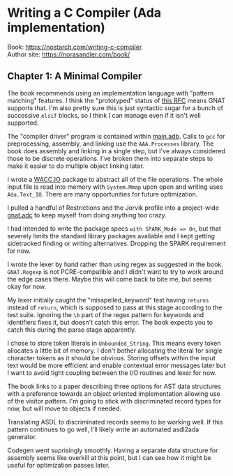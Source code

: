 # Writing a C Compiler (Ada implementation)

Book: https://nostarch.com/writing-c-compiler  
Author site: https://norasandler.com/book/

## Chapter 1: A Minimal Compiler

The book recommends using an implementation language with "pattern matching"
features. I think the "prototyped" status of [this RFC](https://github.com/AdaCore/ada-spark-rfcs/blob/master/prototyped/rfc-pattern-matching.rst)
means GNAT supports that. I'm also pretty sure this is just syntactic sugar for
a bunch of successive `elsif` blocks, so I think I can manage even if it isn't
well supported.

The "compiler driver" program is contained within [main.adb](src/main.adb).
Calls to `gcc` for preprocessing, assembly, and linking use the `AAA.Processes`
library. The book does assembly and linking in a single step, but I've always
considered those to be discrete operations. I've broken them into separate
steps to make it easier to do multiple object linking later.

I wrote a [WACC.IO](src/wacc-io.ads) package to abstract all of the file
operations. The whole input file is read into memory with `System.Mmap` upon
open and writing uses `Ada.Text_IO`. There are many opportunities for future
optimization.

I pulled a handful of Restrictions and the Jorvik profile into a project-wide
[gnat.adc](gnat.adc) to keep myself from doing anything too crazy.

I had intended to write the package specs `with SPARK_Mode => On`, but that
severely limits the standard library packages available and I kept getting
sidetracked finding or writing alternatives. Dropping the SPARK requirement for
now.

I wrote the lexer by hand rather than using regex as suggested in the book.
`GNAT.Regexp` is not PCRE-compatible and I didn't want to try to work around
the edge cases there. Maybe this will come back to bite me, but seems okay for
now.

My lexer initially caught the "misspelled_keyword" test having `returns`
instead of `return`, which is supposed to pass at this stage according to the
test suite. Ignoring the `\b` part of the regex pattern for keywords and
identifiers fixes it, but doesn't catch this error. The book expects you to
catch this during the parse stage apparently.

I chose to store token literals in `Unbounded_String`. This means every token
allocates a little bit of memory. I don't bother allocating the literal for
single character tokens as it should be obvious. Storing offsets within the
input text would be more efficient and enable contextual error messages later
but I want to avoid tight coupling between the I/O routines and lexer for now.

The book links to a paper describing three options for AST data structures with
a preference towards an object oriented implementation allowing use of the
visitor pattern. I'm going to stick with discriminated record types for now,
but will move to objects if needed.

Translating ASDL to discriminated records seems to be working well. If this
pattern continues to go well, I'll likely write an automated asdl2ada
generator.

Codegen went suprisingly smoothly. Having a separate data structure for
assembly seems like overkill at this point, but I can see how it might be
useful for optimization passes later.
